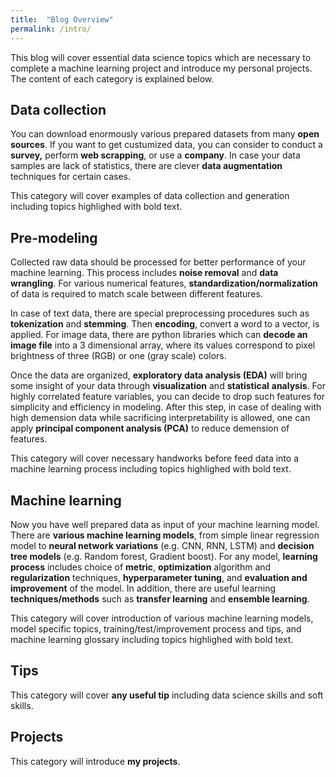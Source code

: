 ```yaml
---
title:  "Blog Overview"
permalink: /intro/
---
```



This blog will cover essential data science topics which are necessary to complete a machine learning project and introduce my personal projects. The content of each category is explained below.

## Data collection

You can download enormously various prepared datasets from many **open sources**. If you want to get custumized data, you can consider to conduct a **survey,** perform **web scrapping**, or use a **company**. In case your data samples are lack of statistics, there are clever **data augmentation** techniques for certain cases.

This category will cover examples of data collection and generation including topics highlighed with bold text.

## Pre-modeling

Collected raw data should be processed for better performance of your machine learning. This process includes **noise removal** and **data wrangling**. For various numerical features, **standardization/normalization** of data is required to match scale between different features.

In case of text data, there are special preprocessing procedures such as **tokenization** and **stemming**. Then **encoding**, convert a word to a vector, is applied. For image data, there are python libraries which can **decode an image file** into a 3 dimensional array, where its values correspond to pixel brightness of three (RGB) or one (gray scale) colors.

Once the data are organized, **exploratory data analysis (EDA)** will bring some insight of your data through **visualization** and **statistical** **analysis**. For highly correlated feature variables, you can decide to drop such features for simplicity and efficiency in modeling. After this step, in case of dealing with high demension data while sacrificing interpretability is allowed, one can apply **principal component analysis (PCA)** to reduce demension of features.

This category will cover necessary handworks before feed data into a machine learning process including topics highlighed with bold text.

## Machine learning

Now you have well prepared data as input of your machine learning model. There are **various machine learning models**, from simple linear regression model to **neural network variations** (e.g. CNN, RNN, LSTM) and **decision tree models** (e.g. Random forest, Gradient boost). For any model, **learning process** includes choice of **metric**, **optimization** algorithm and **regularization** techniques, **hyperparameter tuning**, and **evaluation and** **improvement** of the model. In addition, there are useful learning **techniques/methods** such as **transfer learning** and **ensemble learning**.

This category will cover introduction of various machine learning models, model specific topics, training/test/improvement process and tips, and machine learning glossary including topics highlighed with bold text.

## Tips

This category will cover **any useful tip** including data science skills and soft skills.

## Projects

This category will introduce **my projects**.